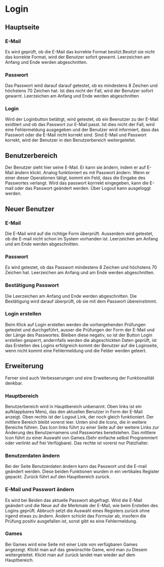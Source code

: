 # Login

## Hauptseite

### E-Mail
Es wird geprüft, ob die E-Mail das korrekte Format besitzt.Besitzt sie nicht das korrekte Format, wird der Benutzer sofort gewarnt. Leerzeichen am Anfang und Ende werden abgeschnitten.

### Passwort
Das Passwort wird darauf darauf getestet, ob es mindestens 8 Zeichen und höchstens 70 Zeichen hat. Ist dies nicht der Fall, wird der Benutzer sofort gewarnt. Leerzeichen am Anfang und Ende werden abgeschnitten

### Login
Wird der Loginbutton betätigt, wird getestet, ob ein Beenutzer zu der E-Mail exidtiert und ob das Passwort zur E-Mail passt. Ist dies nicht der Fall, wird eine Fehlermeldung ausgegeben und der Benutzer wird informiert, dass das Passwort oder die E-Mail nicht korrekt sind. Sind E-Mail und Passwort korrekt, wird der Benutzer in den Benutzerbereich weitergeleitet.

## Benutzerbereich

Der Benutzer sieht hier seine E-Mail. Er kann sie ändern, indem er auf E-Mail ändern klickt. Analog funktioniert es mit Passwort ändern. Wenn er einer dieser Operationen tätigt, kommt ein Feld, dass die Eingabe des Passwortes verlangt. Wird das passwort korrrekt eingegeben, kann die E-mail oder das Passwort geändert werden. Über Logout kann ausgeloggt werden.

## Neuer Benutzer

### E-Mail
Die E-Mail wird auf die richtige Form überprüft. Ausserdem wird getestet, ob die E-mail nicht schon im System vorhanden ist. Leerzeichen am Anfang und am Ende werden abgeschnitten.

### Passwort
Es wird getestet, ob das Passwort mindestens 8 Zeichen und höchstens 70 Zeichen hat. Leerzeichen am Anfang und am Ende werden abgeschnitten.

### Bestätigung Passwort
Die Leerzeichen am Anfang und Ende werden abgeschnitten. Die Bestätigung wird darauf überprüft, ob sie mit dem Passwort übereinstimmt.

### Login erstellen
Beim Klick auf Login erstellen werden die vorhergehenden Prüfungen getestet und durchgeführt, ausser die Prüfungen der Form der E-Mail und der Länge des Passwortes. Bleiben diese negativ, so ist der Button Login erstellen gesperrt, andernfalls werden die abgeschickten Daten geprüft, ist das Erstellen des Logins erfolgreich kommt der Benutzer auf die Loginseite, wenn nicht kommt eine Fehlermeldung und die Felder werden geleert.


## Erweiterung
Ferner sind auch Verbesserungen und eine Erweiterung der Funktionalität denkbar.

### Hauptbereich
Benutzerbereich wird in Hauptbereich unbenannt. Oben links ist ein aufklappbares Menü, das den aktuellen Benutzer in Form der E-Mail anzeigt. Oben rechts ist der Logout Link, der noch gleich funktioniert. Der mittlere Bereich bleibt vorerst leer. Unten sind die Icons, die in weitere Bereiche führen. Das Icon links führt zu einer Seite auf der weitere Links zur Änderung des Benutzernamens und Passwortes bereitstehen. Das mittlere Icon führt zu einer Auswahl von Games.(Sehr einfache selbst Programmiert oder verlinkt auf frei Verfügbare). Das rechte ist vorerst nur Platzhalter.

### Benutzerdaten ändern
Bei der Seite Benutzerdaten ändern kann das Passwort und die E-mail geändert werden. Diese beiden Funktionen wurden in ein vertikales Register gepackt. Zurück führt auf den Hauptbereich zurück.

### E-Mail und Passwort ändern
Es wird bei Beiden das aktuelle Passwort abgefragt. Wird die E-Mail geändert und die Neue auf die Merkmale der E-Mail, wie beim Erstellen des Logins geprüft. Abbruch setzt die Auswahl eines Registers zurück ohne irgend etwas zu ändern. Ändern schickt das Formular ab, insofern die Prüfung positiv ausgefallen ist, sonst gibt es eine Fehlermeldung.

### Games
Bei Games wird eine Seite mit einer Liste von verfügbaren Games angezeigt. Klickt man auf das gewünschte Game, wird man zu Diesem weitergeleitet. Klickt man auf zurück landet man wieder auf dem Hauptbereich.
